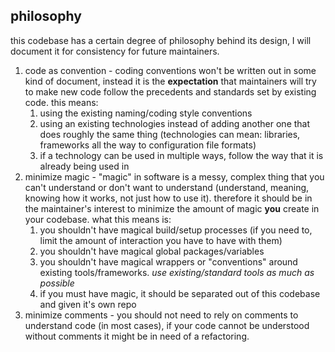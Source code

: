 ## philosophy

this codebase has a certain degree of philosophy behind its design, I will document it for consistency for future maintainers.

1. code as convention - coding conventions won't be written out in some kind of document, instead it is the **expectation** that maintainers will try to make new code follow the precedents and standards set by existing code. this means:
   1. using the existing naming/coding style conventions
   2. using an existing technologies instead of adding another one that does roughly the same thing (technologies can mean: libraries, frameworks all the way to configuration file formats)
   3. if a technology can be used in multiple ways, follow the way that it is already being used in
2. minimize magic - "magic" in software is a messy, complex thing that you can't understand or don't want to understand (understand, meaning, knowing how it works, not just how to use it). therefore it should be in the maintainer's interest to minimize the amount of magic **you** create in your codebase. what this means is:
   1. you shouldn't have magical build/setup processes (if you need to, limit the amount of interaction you have to have with them)
   2. you shouldn't have magical global packages/variables
   3. you shouldn't have magical wrappers or "conventions" around existing tools/frameworks. *use existing/standard tools as much as possible*
   4. if you must have magic, it should be separated out of this codebase and given it's own repo
3. minimize comments - you should not need to rely on comments to understand code (in most cases), if your code cannot be understood without comments it might be in need of a refactoring.

